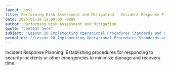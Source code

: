 ```yaml
---
layout: post
title: Performing Risk Assessment and Mitigation - Incident Response Planning
date: 2025-01-10 12:00:00 -0000
author: Performing Risk Assessment and Mitigation
quote: "content here"
subject: "Lesson 20 Implementing Operational Procedures Standards and Specifications"
permalink: "/Lesson 20 Implementing Operational Procedures Standards and Specifications/Performing Risk Assessment and Mitigation/Performing Risk Assessment and Mitigation - Incident Response Planning"
---
```


Incident Response Planning: Establishing procedures for responding to security incidents or other emergencies to minimize damage and recovery time.
